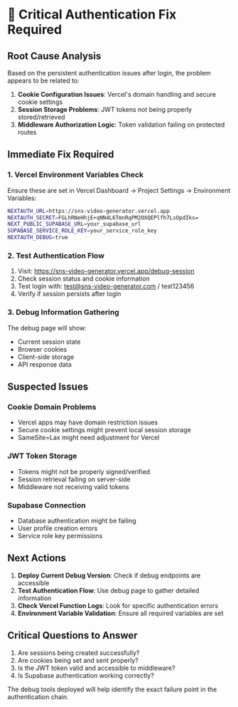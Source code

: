 # 🚨 Critical Authentication Fix Required

## Root Cause Analysis

Based on the persistent authentication issues after login, the problem appears to be related to:

1. **Cookie Configuration Issues**: Vercel's domain handling and secure cookie settings
2. **Session Storage Problems**: JWT tokens not being properly stored/retrieved
3. **Middleware Authorization Logic**: Token validation failing on protected routes

## Immediate Fix Required

### 1. Vercel Environment Variables Check
Ensure these are set in Vercel Dashboard → Project Settings → Environment Variables:

```bash
NEXTAUTH_URL=https://sns-video-generator.vercel.app
NEXTAUTH_SECRET=FGLhRNeHhjE+qNN4L6TmnRqPM2OXQEPlfh7LsOpdIks=
NEXT_PUBLIC_SUPABASE_URL=your_supabase_url
SUPABASE_SERVICE_ROLE_KEY=your_service_role_key
NEXTAUTH_DEBUG=true
```

### 2. Test Authentication Flow

1. Visit: https://sns-video-generator.vercel.app/debug-session
2. Check session status and cookie information
3. Test login with: test@sns-video-generator.com / test123456
4. Verify if session persists after login

### 3. Debug Information Gathering

The debug page will show:
- Current session state
- Browser cookies
- Client-side storage
- API response data

## Suspected Issues

### Cookie Domain Problems
- Vercel apps may have domain restriction issues
- Secure cookie settings might prevent local session storage
- SameSite=Lax might need adjustment for Vercel

### JWT Token Storage
- Tokens might not be properly signed/verified
- Session retrieval failing on server-side
- Middleware not receiving valid tokens

### Supabase Connection
- Database authentication might be failing
- User profile creation errors
- Service role key permissions

## Next Actions

1. **Deploy Current Debug Version**: Check if debug endpoints are accessible
2. **Test Authentication Flow**: Use debug page to gather detailed information
3. **Check Vercel Function Logs**: Look for specific authentication errors
4. **Environment Variable Validation**: Ensure all required variables are set

## Critical Questions to Answer

1. Are sessions being created successfully?
2. Are cookies being set and sent properly?
3. Is the JWT token valid and accessible to middleware?
4. Is Supabase authentication working correctly?

The debug tools deployed will help identify the exact failure point in the authentication chain.